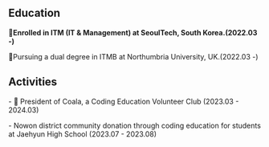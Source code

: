 ## Education

<div>
  <p><b>🏫Enrolled in ITM (IT & Management) at SeoulTech, South Korea.(2022.03 -)</b><p>
    <p>🏫Pursuing a dual degree in ITMB at Northumbria University, UK.(2022.03 -)</p>
</div>

## Activities
<div>
<p> - 🐨 President of Coala, a Coding Education Volunteer Club (2023.03 - 2024.03)</p>
<p> - Nowon district community donation through coding education for students at Jaehyun High School (2023.07 - 2023.08)</p>
  
</div>



<!--
**yeomjungwoo/yeomjungwoo** is a ✨ _special_ ✨ repository because its `README.md` (this file) appears on your GitHub profile.

Here are some ideas to get you started:

- 🔭 I’m currently working on ...
- 🌱 I’m currently learning ...
- 👯 I’m looking to collaborate on ...
- 🤔 I’m looking for help with ...
- 💬 Ask me about ...
- 📫 How to reach me: ...
- 😄 Pronouns: ...
- ⚡ Fun fact: ...
-->

